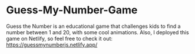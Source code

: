 # Guess-My-Number-Game
Guess the Number is an educational game that challenges kids to find a number between 1 and 20, with some cool animations. Also, I deployed this game on Netlify, so feel free to check it out: https://guessmynumberjs.netlify.app/
